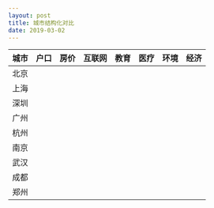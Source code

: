 ```yaml
---
layout: post
title: 城市结构化对比
date: 2019-03-02
---
```

|城市|户口|房价|互联网|教育|医疗|环境|经济|
|-|-|-|-|-|-|-|-|
|北京||||||||
|上海||||||||
|深圳||||||||
|广州||||||||
|杭州||||||||
|南京||||||||
|武汉||||||||
|成都||||||||
|郑州|||||||||
